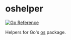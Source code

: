 # oshelper
[![Go Reference](https://pkg.go.dev/badge/github.com/solsw/oshelper.svg)](https://pkg.go.dev/github.com/solsw/oshelper)

Helpers for Go's [os](https://pkg.go.dev/os) package.
